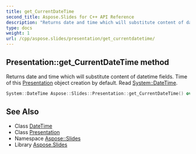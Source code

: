 ```yaml
---
title: get_CurrentDateTime
second_title: Aspose.Slides for C++ API Reference
description: "Returns date and time which will substitute content of datetime fields. Time of this Presentation object creation by default. Read System::DateTime."
type: docs
weight: 1
url: /cpp/aspose.slides/presentation/get_currentdatetime/
---
```

## Presentation::get_CurrentDateTime method


Returns date and time which will substitute content of datetime fields. Time of this [Presentation](../) object creation by default. Read [System::DateTime](../../../system/datetime/).

```cpp
System::DateTime Aspose::Slides::Presentation::get_CurrentDateTime() override
```

## See Also

* Class [DateTime](../../../system/datetime/)
* Class [Presentation](../)
* Namespace [Aspose::Slides](../../)
* Library [Aspose.Slides](../../../)
